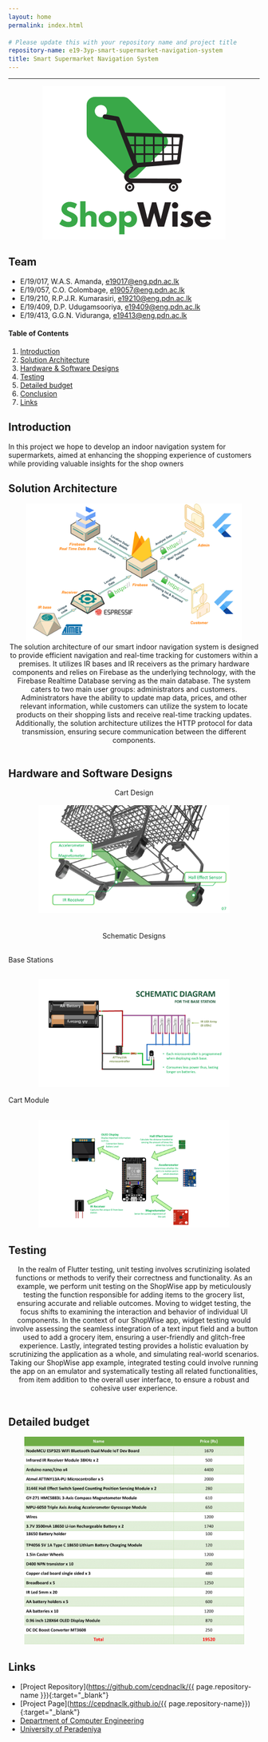 ```yaml
---
layout: home
permalink: index.html

# Please update this with your repository name and project title
repository-name: e19-3yp-smart-supermarket-navigation-system
title: Smart Supermarket Navigation System
---
```


[comment]: # "This is the standard layout for the project, but you can clean this and use your own template"

<!-- # Smart Supermarket Navigation System -->

---

<center>
<img src="./images/logo.png" alt="Image" style="width:367px;height:308px;">
</center>

## Team
-  E/19/017, W.A.S. Amanda, [e19017@eng.pdn.ac.lk](mailto:e19017@eng.pdn.ac.lk)
-  E/19/057, C.O. Colombage, [e19057@eng.pdn.ac.lk](mailto:e19057@eng.pdn.ac.lk)
-  E/19/210, R.P.J.R. Kumarasiri, [e19210@eng.pdn.ac.lk](mailto:e19210@eng.pdn.ac.lk)
-  E/19/409, D.P. Udugamsooriya, [e19409@eng.pdn.ac.lk](mailto:e19409@eng.pdn.ac.lk)
-  E/19/413, G.G.N. Viduranga, [e19413@eng.pdn.ac.lk](mailto:e19413@eng.pdn.ac.lk)

<!-- Image (photo/drawing of the final hardware) should be here -->

<!-- This is a sample image, to show how to add images to your page. To learn more options, please refer [this](https://projects.ce.pdn.ac.lk/docs/faq/how-to-add-an-image/) -->

<!-- ![Sample Image](./images/sample.png) -->

#### Table of Contents
1. [Introduction](#introduction)
2. [Solution Architecture](#solution-architecture )
3. [Hardware & Software Designs](#hardware-and-software-designs)
4. [Testing](#testing)
5. [Detailed budget](#detailed-budget)
6. [Conclusion](#conclusion)
7. [Links](#links)

## Introduction

In this project we hope to develop an indoor navigation system for supermarkets, 
aimed at enhancing the shopping experience of customers while providing valuable insights for the shop 
owners

## Solution Architecture

<center>
<img src="./images/architecture.png" alt="Image" style="width:434px;height:275px;">
</center>
<center>
The solution architecture of our smart indoor navigation system is designed to provide efficient navigation and real-time tracking for customers within a premises. It utilizes IR bases and IR receivers as the primary hardware components and relies on Firebase as the underlying technology, with the Firebase Realtime Database serving as the main database. The system caters to two main user groups: administrators and customers. Administrators have the ability to update map data, prices, and other relevant information, while customers can utilize the system to locate products on their shopping lists and receive real-time tracking updates. Additionally, the solution architecture utilizes the HTTP protocol for data transmission, ensuring secure communication between the different components.
<br>
<br>
</center>


<!-- High level diagram + description -->

## Hardware and Software Designs

<center>
Cart Design
<br>
<br>
</center>
<center>
<img src="./images/cart2.png" alt="Image" style="width:384px;height:216px;">
</center>
<center>
<br>
<br>
Schematic Designs
<br>
<br>
</center>

Base Stations
<br>
<br>
<center>
<img src="./images/base_station.png" alt="Image" style="width:384px;height:216px;">
</center>

Cart Module
<br>
<br>
<center>
<img src="./images/cart_module.png" alt="Image" style="width:384px;height:216px;">
</center>



<!-- Detailed designs with many sub-sections -->

## Testing


<center>
In the realm of Flutter testing, unit testing involves scrutinizing isolated functions or methods to verify their correctness and functionality. As an example, we perform unit testing on the ShopWise app by meticulously testing the function responsible for adding items to the grocery list, ensuring accurate and reliable outcomes. Moving to widget testing, the focus shifts to examining the interaction and behavior of individual UI components. In the context of our ShopWise app, widget testing would involve assessing the seamless integration of a text input field and a button used to add a grocery item, ensuring a user-friendly and glitch-free experience. Lastly, integrated testing provides a holistic evaluation by scrutinizing the application as a whole, and simulating real-world scenarios. Taking our ShopWise app example, integrated testing could involve running the app on an emulator and systematically testing all related functionalities, from item addition to the overall user interface, to ensure a robust and cohesive user experience.
<br>
<br>
</center>


<!-- Testing done on hardware and software, detailed + summarized results -->

## Detailed budget

<center>
<img src="./images/budget.png" alt="Image" style="width:441px;height:417px;">
</center>



<!-- All items and costs

| Item          | Quantity  | Unit Cost  | Total  |
| ------------- |:---------:|:----------:|-------:|
| Sample item   | 5         | 10 LKR     | 50 LKR | -->




<!-- What was achieved, future developments, commercialization plans -->

## Links

- [Project Repository](https://github.com/cepdnaclk/{{ page.repository-name }}){:target="_blank"}
- [Project Page](https://cepdnaclk.github.io/{{ page.repository-name}}){:target="_blank"}
- [Department of Computer Engineering](http://www.ce.pdn.ac.lk/)
- [University of Peradeniya](https://eng.pdn.ac.lk/)

[//]: # (Please refer this to learn more about Markdown syntax)
[//]: # (https://github.com/adam-p/markdown-here/wiki/Markdown-Cheatsheet)
